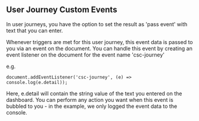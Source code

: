 ## User Journey Custom Events

In user journeys, you have the option to set the result as 'pass event' with text that you can enter.

Whenever triggers are met for this user journey, this event data is passed to you via an event on the document. You can handle this event by creating an event listener on the document for the event name 'csc-journey'

e.g.

```
document.addEventListener('csc-journey', (e) => console.log(e.detail));
```

Here, e.detail will contain the string value of the text you entered on the dashboard.
You can perform any action you want when this event is bubbled to you - in the example, we only logged the event data to the console.
